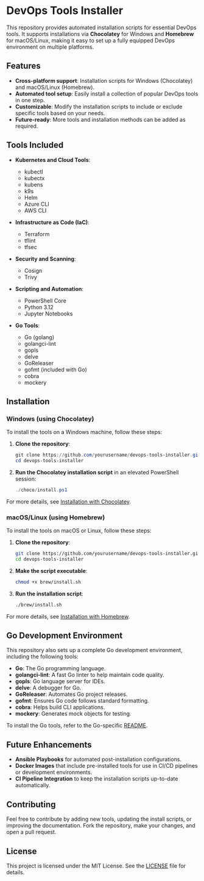 # DevOps Tools Installer

This repository provides automated installation scripts for essential DevOps tools. It supports installations via **Chocolatey** for Windows and **Homebrew** for macOS/Linux, making it easy to set up a fully equipped DevOps environment on multiple platforms.

## Features

- **Cross-platform support**: Installation scripts for Windows (Chocolatey) and macOS/Linux (Homebrew).
- **Automated tool setup**: Easily install a collection of popular DevOps tools in one step.
- **Customizable**: Modify the installation scripts to include or exclude specific tools based on your needs.
- **Future-ready**: More tools and installation methods can be added as required.

## Tools Included

- **Kubernetes and Cloud Tools**:
  - kubectl
  - kubectx
  - kubens
  - k9s
  - Helm
  - Azure CLI
  - AWS CLI

- **Infrastructure as Code (IaC)**:
  - Terraform
  - tflint
  - tfsec

- **Security and Scanning**:
  - Cosign
  - Trivy

- **Scripting and Automation**:
  - PowerShell Core
  - Python 3.12
  - Jupyter Notebooks

- **Go Tools**:
  - Go (golang)
  - golangci-lint
  - gopls
  - delve
  - GoReleaser
  - gofmt (included with Go)
  - cobra
  - mockery

## Installation

### Windows (using Chocolatey)

To install the tools on a Windows machine, follow these steps:

1. **Clone the repository**:
   ```powershell
   git clone https://github.com/yourusername/devops-tools-installer.git
   cd devops-tools-installer
   ```

2. **Run the Chocolatey installation script** in an elevated PowerShell session:
   ```powershell
   ./choco/install.ps1
   ```

For more details, see [Installation with Chocolatey](./choco/README.md).

### macOS/Linux (using Homebrew)

To install the tools on macOS or Linux, follow these steps:

1. **Clone the repository**:
   ```bash
   git clone https://github.com/yourusername/devops-tools-installer.git
   cd devops-tools-installer
   ```

2. **Make the script executable**:
   ```bash
   chmod +x brew/install.sh
   ```

3. **Run the installation script**:
   ```bash
   ./brew/install.sh
   ```

For more details, see [Installation with Homebrew](./brew/README.md).

## Go Development Environment

This repository also sets up a complete Go development environment, including the following tools:

- **Go**: The Go programming language.
- **golangci-lint**: A fast Go linter to help maintain code quality.
- **gopls**: Go language server for IDEs.
- **delve**: A debugger for Go.
- **GoReleaser**: Automates Go project releases.
- **gofmt**: Ensures Go code follows standard formatting.
- **cobra**: Helps build CLI applications.
- **mockery**: Generates mock objects for testing.

To install the Go tools, refer to the Go-specific [README](./go/README.md).

## Future Enhancements

- **Ansible Playbooks** for automated post-installation configurations.
- **Docker Images** that include pre-installed tools for use in CI/CD pipelines or development environments.
- **CI Pipeline Integration** to keep the installation scripts up-to-date automatically.

## Contributing

Feel free to contribute by adding new tools, updating the install scripts, or improving the documentation. Fork the repository, make your changes, and open a pull request.

## License

This project is licensed under the MIT License. See the [LICENSE](./LICENSE) file for details.
